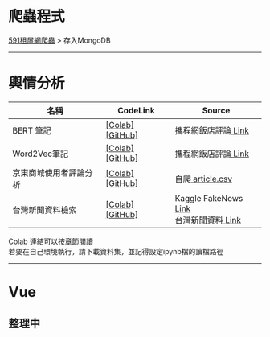 # 爬蟲程式
[591租屋網爬蟲](https://github.com/gysdnow/NLPWorks/tree/master/rent591) > 存入MongoDB

---

# 輿情分析

|名稱|CodeLink|Source|
|-|-|-|
|BERT 筆記|[[Colab]](https://colab.research.google.com/drive/1BFtNmEfO-AsWm-pbhvu9XOC0Rp-rMaNB?authuser=3#scrollTo=elSNeLcGcN29) [[GitHub]](https://github.com/gysdnow/NLPWorks/blob/master/BERTForClassification.ipynb)|攜程網飯店評論[ Link](https://github.com/SophonPlus/ChineseNlpCorpus/blob/master/datasets/ChnSentiCorp_htl_all/intro.ipynb)|
|Word2Vec筆記|[[Colab]](https://colab.research.google.com/drive/1Cv-5PVvlx7Fu2misvUZiLhRTUNW9o0zr?authuser=3#scrollTo=na-E5VyVZIoZ) [[GitHub]](https://github.com/gysdnow/NLPWorks/blob/master/WordsProcessing.ipynb)|攜程網飯店評論[ Link](https://github.com/SophonPlus/ChineseNlpCorpus/blob/master/datasets/ChnSentiCorp_htl_all/intro.ipynb)|
|京東商城使用者評論分析|[[Colab]](https://colab.research.google.com/drive/1TRVV1PNaQiQyGOddOAEbya6oJPKfIeWr?authuser=3#scrollTo=tyPNV3y91a-r) [[GitHub]](https://github.com/gysdnow/NLPWorks/blob/master/JingDongAnalysis.ipynb)|自爬[ article.csv](https://github.com/gysdnow/NLPWorks/blob/master/article.csv)|
|台灣新聞資料檢索|[[Colab]](https://colab.research.google.com/drive/1XXbtvBcXB1AyLbqHMAQRDGXeEbAGffQW?authuser=3#scrollTo=JdnEfE_7ikYu) [[GitHub]](https://github.com/gysdnow/NLPWorks/blob/master/DocumentRetrival.ipynb)|Kaggle FakeNews[ Link](https://www.kaggle.com/c/fake-news-pair-classification-challenge/data)<br />台灣新聞資料[ Link](https://github.com/gysdnow/NLPWorks/blob/master/Newstrain.csv)|

Colab 連結可以按章節閱讀<br />
若要在自己環境執行，請下載資料集，並記得設定ipynb檔的讀檔路徑

---

# Vue
整理中
---

